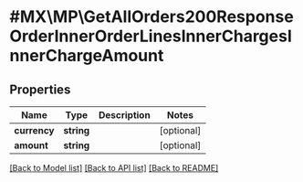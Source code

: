 # #MX\MP\GetAllOrders200ResponseOrderInnerOrderLinesInnerChargesInnerChargeAmount

## Properties

Name | Type | Description | Notes
------------ | ------------- | ------------- | -------------
**currency** | **string** |  | [optional]
**amount** | **string** |  | [optional]


[[Back to Model list]](../) [[Back to API list]](../../Api/MX/MP) [[Back to README]](../../README.md)
